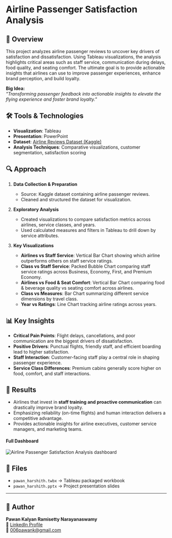 # Airline Passenger Satisfaction Analysis

## 📌 Overview
This project analyzes airline passenger reviews to uncover key drivers of satisfaction and dissatisfaction. Using Tableau visualizations, the analysis highlights critical areas such as staff service, communication during delays, food quality, and seating comfort. The ultimate goal is to provide actionable insights that airlines can use to improve passenger experiences, enhance brand perception, and build loyalty.  

**Big Idea:**  
*"Transforming passenger feedback into actionable insights to elevate the flying experience and foster brand loyalty."*

## 🛠 Tools & Technologies
- **Visualization**: Tableau  
- **Presentation**: PowerPoint  
- **Dataset**: [Airline Reviews Dataset (Kaggle)](https://www.kaggle.com/datasets/sujalsuthar/airlines-reviews)  
- **Analysis Techniques**: Comparative visualizations, customer segmentation, satisfaction scoring  

## 🔍 Approach
1. **Data Collection & Preparation**
   - Source: Kaggle dataset containing airline passenger reviews.  
   - Cleaned and structured the dataset for visualization.  

2. **Exploratory Analysis**
   - Created visualizations to compare satisfaction metrics across airlines, service classes, and years.  
   - Used calculated measures and filters in Tableau to drill down by service attributes.  

3. **Key Visualizations**
   - **Airlines vs Staff Service**: Vertical Bar Chart showing which airline outperforms others on staff service ratings.  
   - **Class vs Staff Service**: Packed Bubble Chart comparing staff service ratings across Business, Economy, First, and Premium Economy.  
   - **Airlines vs Food & Seat Comfort**: Vertical Bar Chart comparing food & beverage quality vs seating comfort across airlines.  
   - **Class vs Measures**: Bar Chart summarizing different service dimensions by travel class.  
   - **Year vs Ratings**: Line Chart tracking airline ratings across years.  

## 📊 Key Insights
- **Critical Pain Points**: Flight delays, cancellations, and poor communication are the biggest drivers of dissatisfaction.  
- **Positive Drivers**: Punctual flights, friendly staff, and efficient boarding lead to higher satisfaction.  
- **Staff Interaction**: Customer-facing staff play a central role in shaping passenger experience.  
- **Service Class Differences**: Premium cabins generally score higher on food, comfort, and staff interactions.  

## 🚀 Results
- Airlines that invest in **staff training and proactive communication** can drastically improve brand loyalty.  
- Emphasizing reliability (on-time flights) and human interaction delivers a competitive advantage.  
- Provides actionable insights for airline executives, customer service managers, and marketing teams.  
#### Full Dashboard
![Airline Passenger Satisfaction Analysis dashboard](docs/airline.png)

## 📂 Files
- `pawan_harshith.twbx` → Tableau packaged workbook  
- `pawan_harshith.pptx` → Project presentation slides  



---

## 👤 Author
**Pawan Kalyan Ramisetty Narayanaswamy**  
🔗 [LinkedIn Profile](https://www.linkedin.com/in/pawan6/)  
📧 006pawank@gmail.com  

